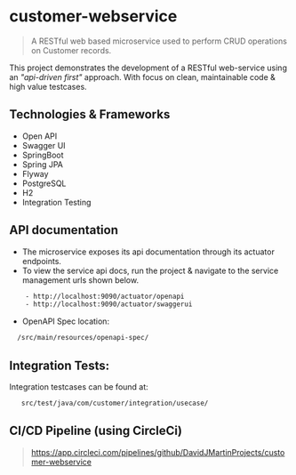 # customer-webservice 
> A RESTful web based microservice used to perform CRUD operations on Customer records.

This project demonstrates the development of a RESTful web-service using an _"api-driven first"_ approach.
With focus on clean, maintainable code & high value testcases.

## Technologies & Frameworks

- Open API
- Swagger UI
- SpringBoot
- Spring JPA
- Flyway 
- PostgreSQL
- H2 
- Integration Testing

## API documentation
  -  The microservice exposes its api documentation through its actuator endpoints.
  -  To view the service api docs, run the project & navigate to the service management urls shown below.
```sh
    - http://localhost:9090/actuator/openapi    
    - http://localhost:9090/actuator/swaggerui  
```

- OpenAPI Spec location: 
```sh
  /src/main/resources/openapi-spec/
```

## Integration Tests:
Integration testcases can be found at:
```sh
   src/test/java/com/customer/integration/usecase/
```

## CI/CD Pipeline (using CircleCi)  
  > https://app.circleci.com/pipelines/github/DavidJMartinProjects/customer-webservice   



<!-- 
## Deployment

OS X, Windows, Linux:
    
```
>> mvn clean install 
>> skaffold run
```

## Frameworks used
- build
  - maven, maven code generator
- db
  - jpa, h2, RDBMS 
- utils
  - model-mapper
- doc generation
  - open-api spec, swagger ui
- test :
  - Integration Testing
    - @SpringBootTest 
  - Contract Testing
    - Spring Cloud Contract 
    
## Additional info 
 - api docs are automatically generated from the OpenAPI specification.
 - controller models and interfaces are generated from the OpenAPI spec, allowing them to be introduced in the code base.
    - by integrating the generated controller interfaces and response models, the code must always align to the behaviour outlined in the openapi specification.  
    - now, the OpenAPI spec is _"the single source of truth"_ in terms of the behaviour of the microservice.
    - this solves the production problem of changes in api's not being reflected in the microservice documentation. 

 - NB: for integration testing, Flux TestWebClient was used in favour of RestTemplate(soon to be deprecated).

## Development setup

To generate the required sources, build the project using the below command

```sh
>> mvn clean install 
```

## Release History

* 0.1.0
    * Introduced OpenAPI Spec
    * Introduced @SpringBootTest integration tests
* 0.0.1
    * Initial Release

 -->
